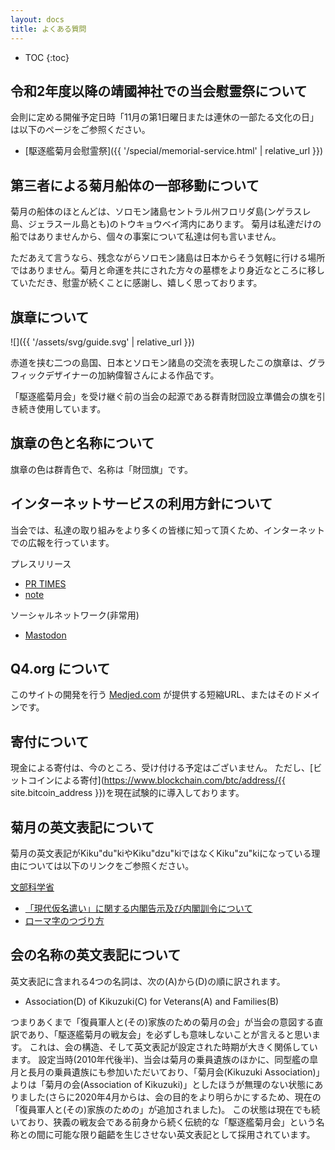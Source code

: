 ```yaml
---
layout: docs
title: よくある質問
---
```


- TOC
{:toc}

## 令和2年度以降の靖國神社での当会慰霊祭について
会則に定める開催予定日時「11月の第1日曜日または連休の一部たる文化の日」は以下のページをご参照ください。

- [駆逐艦菊月会慰霊祭]({{ '/special/memorial-service.html' | relative_url }})

## 第三者による菊月船体の一部移動について
菊月の船体のほとんどは、ソロモン諸島セントラル州フロリダ島(ンゲラスレ島、ジェラスール島とも)のトウキョウベイ湾内にあります。
菊月は私達だけの船ではありませんから、個々の事案について私達は何も言いません。

ただあえて言うなら、残念ながらソロモン諸島は日本からそう気軽に行ける場所ではありません。菊月と命運を共にされた方々の墓標をより身近なところに移していただき、慰霊が続くことに感謝し、嬉しく思っております。

## 旗章について
![]({{ '/assets/svg/guide.svg' | relative_url }})

赤道を挟む二つの島国、日本とソロモン諸島の交流を表現したこの旗章は、グラフィックデザイナーの加納偉智さんによる作品です。

「駆逐艦菊月会」を受け継ぐ前の当会の起源である群青財団設立準備会の旗を引き続き使用しています。

## 旗章の色と名称について
旗章の色は群青色で、名称は「財団旗」です。

## インターネットサービスの利用方針について
当会では、私達の取り組みをより多くの皆様に知って頂くため、インターネットでの広報を行っています。

プレスリリース

- [PR TIMES](https://prtimes.jp/main/html/searchrlp/company_id/31198)
- [note](https://note.com/kikuzukikai)
    
ソーシャルネットワーク(非常用)

- <a rel="me" href="https://mastodon.social/@{{ site.github.owner_name }}" target="_blank">Mastodon</a>

## Q4.org について
このサイトの開発を行う [Medjed.com](https://web.medjed.com/ja/) が提供する短縮URL、またはそのドメインです。

## 寄付について
現金による寄付は、今のところ、受け付ける予定はございません。
ただし、[ビットコインによる寄付](https://www.blockchain.com/btc/address/{{ site.bitcoin_address }})を現在試験的に導入しております。

## 菊月の英文表記について
菊月の英文表記がKiku&quot;du&quot;kiやKiku&quot;dzu&quot;kiではなくKiku&quot;zu&quot;kiになっている理由については以下のリンクをご参照ください。

[文部科学省](http://www.mext.go.jp/)  

- [「現代仮名遣い」に関する内閣告示及び内閣訓令について](http://www.mext.go.jp/b_menu/hakusho/nc/t19860701002/t19860701002.html)  
- [ローマ字のつづり方](http://www.mext.go.jp/b_menu/hakusho/nc/k19541209001/k19541209001.html)

## 会の名称の英文表記について
英文表記に含まれる4つの名詞は、次の(A)から(D)の順に訳されます。
- Association(D) of Kikuzuki(C) for Veterans(A) and Families(B)

つまりあくまで「復員軍人と(その)家族のための菊月の会」が当会の意図する直訳であり、「駆逐艦菊月の戦友会」を必ずしも意味しないことが言えると思います。
これは、会の構造、そして英文表記が設定された時期が大きく関係しています。
設定当時(2010年代後半)、当会は菊月の乗員遺族のほかに、同型艦の皐月と長月の乗員遺族にも参加いただいており、「菊月会(Kikuzuki Association)」よりは「菊月の会(Association of Kikuzuki)」としたほうが無理のない状態にありました(さらに2020年4月からは、会の目的をより明らかにするため、現在の「復員軍人と(その)家族のための」が追加されました)。
この状態は現在でも続いており、狭義の戦友会である前身から続く伝統的な「駆逐艦菊月会」という名称との間に可能な限り齟齬を生じさせない英文表記として採用されています。
